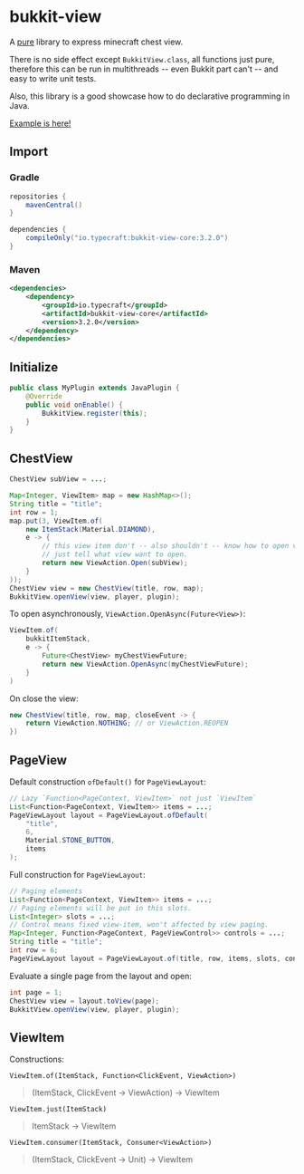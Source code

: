 # bukkit-view

A [pure](https://en.wikipedia.org/wiki/Purely_functional_programming) library to express minecraft chest view.

There is no side effect except `BukkitView.class`, all functions just pure, therefore this can be run in multithreads -- even Bukkit part can't -- and easy to write unit tests.

Also, this library is a good showcase how to do declarative programming in Java.

[Example is here!](https://github.com/typecraft-io/bukkit-view/blob/main/plugin/src/main/java/io/typecraft/bukkit/view/plugin/ViewPlugin.java)

## Import

### Gradle

```groovy
repositories {
    mavenCentral()
}

dependencies {
    compileOnly("io.typecraft:bukkit-view-core:3.2.0")
}
```

### Maven

```xml
<dependencies>
    <dependency>
        <groupId>io.typecraft</groupId>
        <artifactId>bukkit-view-core</artifactId>
        <version>3.2.0</version>
    </dependency>
</dependencies>
```

## Initialize

```java
public class MyPlugin extends JavaPlugin {
    @Override
    public void onEnable() {
        BukkitView.register(this);
    }
}
```

## ChestView

```java
ChestView subView = ...;

Map<Integer, ViewItem> map = new HashMap<>();
String title = "title";
int row = 1;
map.put(3, ViewItem.of(
    new ItemStack(Material.DIAMOND),
    e -> {
        // this view item don't -- also shouldn't -- know how to open view,
        // just tell what view want to open.
        return new ViewAction.Open(subView);
    }
));
ChestView view = new ChestView(title, row, map);
BukkitView.openView(view, player, plugin);
```

To open asynchronously, `ViewAction.OpenAsync(Future<View>)`:
```java
ViewItem.of(
    bukkitItemStack,
    e -> {
        Future<ChestView> myChestViewFuture;
        return new ViewAction.OpenAsync(myChestViewFuture);
    }
)
```

On close the view:
```java
new ChestView(title, row, map, closeEvent -> {
    return ViewAction.NOTHING; // or ViewAction.REOPEN
})
```

## PageView

Default construction `ofDefault()` for `PageViewLayout`:

```java
// Lazy `Function<PageContext, ViewItem>` not just `ViewItem`
List<Function<PageContext, ViewItem>> items = ...;
PageViewLayout layout = PageViewLayout.ofDefault(
    "title", 
    6, 
    Material.STONE_BUTTON, 
    items
);
```

Full construction for `PageViewLayout`:

```java
// Paging elements
List<Function<PageContext, ViewItem>> items = ...;
// Paging elements will be put in this slots.
List<Integer> slots = ...;
// Control means fixed view-item, won't affected by view paging.
Map<Integer, Function<PageContext, PageViewControl>> controls = ...;
String title = "title";
int row = 6;
PageViewLayout layout = PageViewLayout.of(title, row, items, slots, controls);
```

Evaluate a single page from the layout and open:

```java
int page = 1;
ChestView view = layout.toView(page);
BukkitView.openView(view, player, plugin);
```

## ViewItem

Constructions:

`ViewItem.of(ItemStack, Function<ClickEvent, ViewAction>)`

> (ItemStack, ClickEvent -> ViewAction) -> ViewItem

`ViewItem.just(ItemStack)`

> ItemStack -> ViewItem

`ViewItem.consumer(ItemStack, Consumer<ViewAction>)`

> (ItemStack, ClickEvent -> Unit) -> ViewItem
